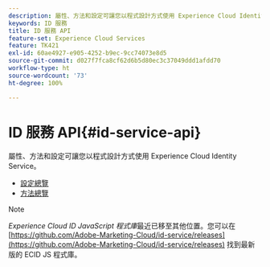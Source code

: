 ```yaml
---
description: 屬性、方法和設定可讓您以程式設計方式使用 Experience Cloud Identity Service。
keywords: ID 服務
title: ID 服務 API
feature-set: Experience Cloud Services
feature: TK421
exl-id: 60ae4927-e905-4252-b9ec-9cc74073e8d5
source-git-commit: d027f7fca8cf62d6b5d80ec3c37049ddd1afdd70
workflow-type: ht
source-wordcount: '73'
ht-degree: 100%

---
```


# ID 服務 API{#id-service-api}

屬性、方法和設定可讓您以程式設計方式使用 Experience Cloud Identity Service。

* [設定總覽](function-vars/function-vars.md)
* [方法總覽](get-set/get-set.md)

>[!NOTE]
>
>*Experience Cloud ID JavaScript 程式庫*&#x200B;最近已移至其他位置。您可以在 [https://github.com/Adobe-Marketing-Cloud/id-service/releases](https://github.com/Adobe-Marketing-Cloud/id-service/releases) 找到最新版的 ECID JS 程式庫。
